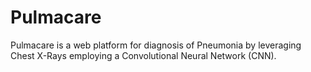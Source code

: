 # Pulmacare
Pulmacare is a web platform for diagnosis of Pneumonia
by leveraging Chest X-Rays employing a Convolutional Neural
Network (CNN).

